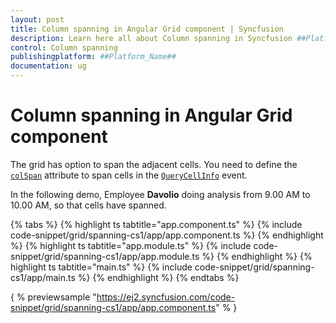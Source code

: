 ```yaml
---
layout: post
title: Column spanning in Angular Grid component | Syncfusion
description: Learn here all about Column spanning in Syncfusion ##Platform_Name## Grid component of Syncfusion Essential JS 2 and more.
control: Column spanning 
publishingplatform: ##Platform_Name##
documentation: ug
---
```


# Column spanning in Angular Grid component

The grid has option to span the adjacent cells. You need to define the
[`colSpan`](../../api/grid/queryCellInfoEventArgs/#colspan) attribute to span cells in the
[`QueryCellInfo`](../../api/grid/queryCellInfoEventArgs) event.

In the following demo, Employee **Davolio** doing analysis from 9.00 AM to 10.00 AM, so that cells have spanned.

{% tabs %}
{% highlight ts tabtitle="app.component.ts" %}
{% include code-snippet/grid/spanning-cs1/app/app.component.ts %}
{% endhighlight %}
{% highlight ts tabtitle="app.module.ts" %}
{% include code-snippet/grid/spanning-cs1/app/app.module.ts %}
{% endhighlight %}
{% highlight ts tabtitle="main.ts" %}
{% include code-snippet/grid/spanning-cs1/app/main.ts %}
{% endhighlight %}
{% endtabs %}
  
{ % previewsample "https://ej2.syncfusion.com/code-snippet/grid/spanning-cs1/app/app.component.ts" % }